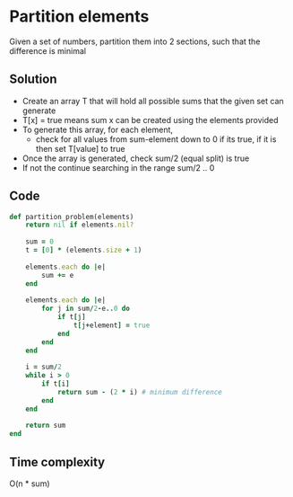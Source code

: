 # Partition elements
Given a set of numbers, partition them into 2 sections, such that the difference is minimal

## Solution
- Create an array T that will hold all possible sums that the given set can generate
- T[x] = true means sum x can be created using the elements provided
- To generate this array, for each element, 
    - check for all values from sum-element down to 0 if its true, if it is then set T[value] to true
- Once the array is generated, check sum/2 (equal split) is true
- If not the continue searching in the range sum/2 .. 0

## Code
```ruby
def partition_problem(elements)
    return nil if elements.nil?
    
    sum = 0
    t = [0] * (elements.size + 1)
    
    elements.each do |e| 
        sum += e
    end
    
    elements.each do |e|
        for j in sum/2-e..0 do
            if t[j]
                t[j+element] = true
            end
        end
    end
    
    i = sum/2
    while i > 0
        if t[i]
            return sum - (2 * i) # minimum difference
        end
    end
    
    return sum
end
```

## Time complexity
O(n * sum)